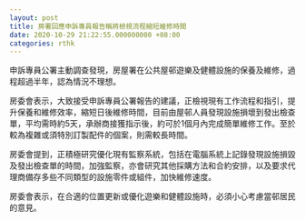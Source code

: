 ```yaml
---
layout: post
title: 房署回應申訴專員報告稱將檢視流程縮短維修時間
date: 2020-10-29 21:22:55.000000000 +08:00
categories: rthk
---
```


申訴專員公署主動調查發現，房屋署在公共屋邨遊樂及健體設施的保養及維修，過程超過半年，認為情況不理想。

房委會表示，大致接受申訴專員公署報告的建議，正檢視現有工作流程和指引，提升保養和維修效率，縮短日後維修時間，目前由屋邨人員發現設施損壞到發出檢查單，平均需時約5天，承辦商接獲指示後，約可於1個月內完成簡單維修工作。至於較為複雜或須特別訂製配件的個案，則需較長時間。

房委會提到，正積極研究優化現有監察系統，包括在電腦系統上記錄發現設施損毀及發出檢查單的時間，加強監察，亦會研究其他採購方法和合約安排，以及要求代理商備存多些不同類型的設施零件或組件，加快維修速度。

房委會表示，在合適的位置更新或優化遊樂和健體設施時，必須小心考慮當邨居民的意見。
